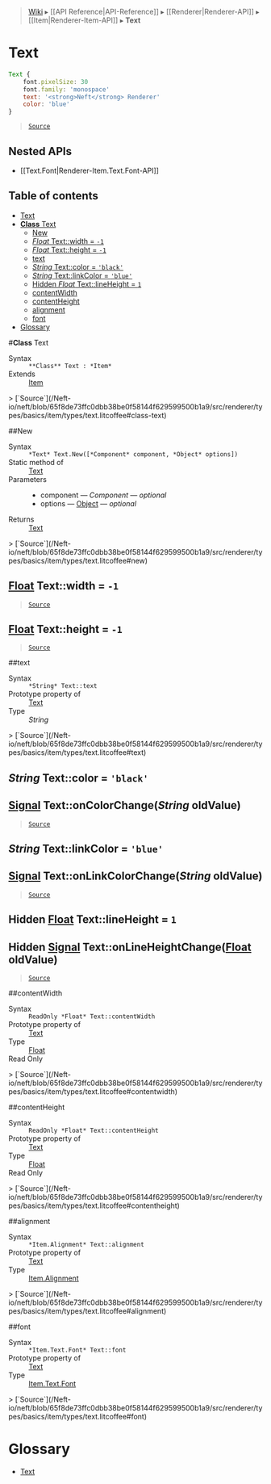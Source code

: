 > [Wiki](Home) ▸ [[API Reference|API-Reference]] ▸ [[Renderer|Renderer-API]] ▸ [[Item|Renderer-Item-API]] ▸ **Text**

# Text

```javascript
Text {
    font.pixelSize: 30
    font.family: 'monospace'
    text: '<strong>Neft</strong> Renderer'
    color: 'blue'
}
```

> [`Source`](/Neft-io/neft/blob/65f8de73ffc0dbb38be0f58144f629599500b1a9/src/renderer/types/basics/item/types/text.litcoffee#text)

## Nested APIs

* [[Text.Font|Renderer-Item.Text.Font-API]]

## Table of contents
* [Text](#text)
* [**Class** Text](#class-text)
  * [New](#new)
  * [*Float* Text::width = `-1`](#float-textwidth--1)
  * [*Float* Text::height = `-1`](#float-textheight--1)
  * [text](#text)
  * [*String* Text::color = `'black'`](#string-textcolor--black)
  * [*String* Text::linkColor = `'blue'`](#string-textlinkcolor--blue)
  * [Hidden *Float* Text::lineHeight = `1`](#hidden-float-textlineheight--1)
  * [contentWidth](#contentwidth)
  * [contentHeight](#contentheight)
  * [alignment](#alignment)
  * [font](#font)
* [Glossary](#glossary)

#**Class** Text
<dl><dt>Syntax</dt><dd><code>&#x2A;&#x2A;Class&#x2A;&#x2A; Text : &#x2A;Item&#x2A;</code></dd><dt>Extends</dt><dd><a href="/Neft-io/neft/wiki/Renderer-Item-API.md#class-item">Item</a></dd></dl>
> [`Source`](/Neft-io/neft/blob/65f8de73ffc0dbb38be0f58144f629599500b1a9/src/renderer/types/basics/item/types/text.litcoffee#class-text)

##New
<dl><dt>Syntax</dt><dd><code>&#x2A;Text&#x2A; Text.New([&#x2A;Component&#x2A; component, &#x2A;Object&#x2A; options])</code></dd><dt>Static method of</dt><dd><a href="/Neft-io/neft/wiki/Renderer-Text-API.md#class-text">Text</a></dd><dt>Parameters</dt><dd><ul><li>component — <i>Component</i> — <i>optional</i></li><li>options — <a href="/Neft-io/neft/wiki/Utils-API.md#isobject">Object</a> — <i>optional</i></li></ul></dd><dt>Returns</dt><dd><a href="/Neft-io/neft/wiki/Renderer-Text-API.md#class-text">Text</a></dd></dl>
> [`Source`](/Neft-io/neft/blob/65f8de73ffc0dbb38be0f58144f629599500b1a9/src/renderer/types/basics/item/types/text.litcoffee#new)

## [Float](/Neft-io/neft/wiki/Utils-API.md#isfloat) Text::width = `-1`

> [`Source`](/Neft-io/neft/blob/65f8de73ffc0dbb38be0f58144f629599500b1a9/src/renderer/types/basics/item/types/text.litcoffee#float-textwidth--1)

## [Float](/Neft-io/neft/wiki/Utils-API.md#isfloat) Text::height = `-1`

> [`Source`](/Neft-io/neft/blob/65f8de73ffc0dbb38be0f58144f629599500b1a9/src/renderer/types/basics/item/types/text.litcoffee#float-textheight--1)

##text
<dl><dt>Syntax</dt><dd><code>&#x2A;String&#x2A; Text::text</code></dd><dt>Prototype property of</dt><dd><a href="/Neft-io/neft/wiki/Renderer-Text-API.md#class-text">Text</a></dd><dt>Type</dt><dd><i>String</i></dd></dl>
> [`Source`](/Neft-io/neft/blob/65f8de73ffc0dbb38be0f58144f629599500b1a9/src/renderer/types/basics/item/types/text.litcoffee#text)

## *String* Text::color = `'black'`

## [Signal](/Neft-io/neft/wiki/Signal-API.md#class-signal) Text::onColorChange(*String* oldValue)

> [`Source`](/Neft-io/neft/blob/65f8de73ffc0dbb38be0f58144f629599500b1a9/src/renderer/types/basics/item/types/text.litcoffee#string-textcolor--black-signal-textoncolorchangestring-oldvalue)

## *String* Text::linkColor = `'blue'`

## [Signal](/Neft-io/neft/wiki/Signal-API.md#class-signal) Text::onLinkColorChange(*String* oldValue)

> [`Source`](/Neft-io/neft/blob/65f8de73ffc0dbb38be0f58144f629599500b1a9/src/renderer/types/basics/item/types/text.litcoffee#string-textlinkcolor--blue-signal-textonlinkcolorchangestring-oldvalue)

## Hidden [Float](/Neft-io/neft/wiki/Utils-API.md#isfloat) Text::lineHeight = `1`

## Hidden [Signal](/Neft-io/neft/wiki/Signal-API.md#class-signal) Text::onLineHeightChange([Float](/Neft-io/neft/wiki/Utils-API.md#isfloat) oldValue)

> [`Source`](/Neft-io/neft/blob/65f8de73ffc0dbb38be0f58144f629599500b1a9/src/renderer/types/basics/item/types/text.litcoffee#hidden-float-textlineheight--1-hidden-signal-textonlineheightchangefloat-oldvalue)

##contentWidth
<dl><dt>Syntax</dt><dd><code>ReadOnly &#x2A;Float&#x2A; Text::contentWidth</code></dd><dt>Prototype property of</dt><dd><a href="/Neft-io/neft/wiki/Renderer-Text-API.md#class-text">Text</a></dd><dt>Type</dt><dd><a href="/Neft-io/neft/wiki/Utils-API.md#isfloat">Float</a></dd><dt>Read Only</dt></dl>
> [`Source`](/Neft-io/neft/blob/65f8de73ffc0dbb38be0f58144f629599500b1a9/src/renderer/types/basics/item/types/text.litcoffee#contentwidth)

##contentHeight
<dl><dt>Syntax</dt><dd><code>ReadOnly &#x2A;Float&#x2A; Text::contentHeight</code></dd><dt>Prototype property of</dt><dd><a href="/Neft-io/neft/wiki/Renderer-Text-API.md#class-text">Text</a></dd><dt>Type</dt><dd><a href="/Neft-io/neft/wiki/Utils-API.md#isfloat">Float</a></dd><dt>Read Only</dt></dl>
> [`Source`](/Neft-io/neft/blob/65f8de73ffc0dbb38be0f58144f629599500b1a9/src/renderer/types/basics/item/types/text.litcoffee#contentheight)

##alignment
<dl><dt>Syntax</dt><dd><code>&#x2A;Item.Alignment&#x2A; Text::alignment</code></dd><dt>Prototype property of</dt><dd><a href="/Neft-io/neft/wiki/Renderer-Text-API.md#class-text">Text</a></dd><dt>Type</dt><dd><a href="/Neft-io/neft/wiki/Renderer-Item.Alignment-API.md#class-alignment">Item.Alignment</a></dd></dl>
> [`Source`](/Neft-io/neft/blob/65f8de73ffc0dbb38be0f58144f629599500b1a9/src/renderer/types/basics/item/types/text.litcoffee#alignment)

##font
<dl><dt>Syntax</dt><dd><code>&#x2A;Item.Text.Font&#x2A; Text::font</code></dd><dt>Prototype property of</dt><dd><a href="/Neft-io/neft/wiki/Renderer-Text-API.md#class-text">Text</a></dd><dt>Type</dt><dd><a href="/Neft-io/neft/wiki/Renderer-Item.Text.Font-API.md#class-font">Item.Text.Font</a></dd></dl>
> [`Source`](/Neft-io/neft/blob/65f8de73ffc0dbb38be0f58144f629599500b1a9/src/renderer/types/basics/item/types/text.litcoffee#font)

# Glossary

- [Text](#class-text)

